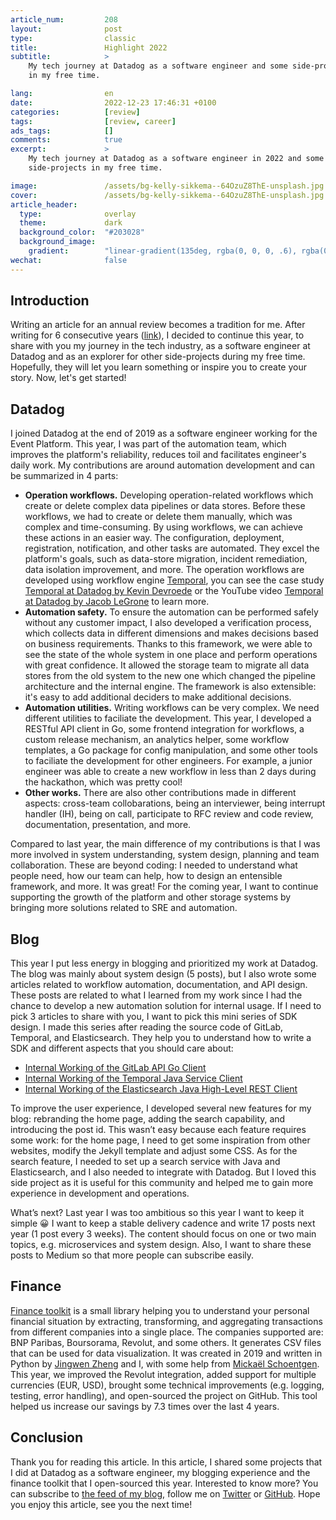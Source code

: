 ```yaml
---
article_num:         208
layout:              post
type:                classic
title:               Highlight 2022
subtitle:            >
    My tech journey at Datadog as a software engineer and some side-projects
    in my free time.

lang:                en
date:                2022-12-23 17:46:31 +0100
categories:          [review]
tags:                [review, career]
ads_tags:            []
comments:            true
excerpt:             >
    My tech journey at Datadog as a software engineer in 2022 and some
    side-projects in my free time.

image:               /assets/bg-kelly-sikkema--64OzuZ8ThE-unsplash.jpg
cover:               /assets/bg-kelly-sikkema--64OzuZ8ThE-unsplash.jpg
article_header:
  type:              overlay
  theme:             dark
  background_color:  "#203028"
  background_image:
    gradient:        "linear-gradient(135deg, rgba(0, 0, 0, .6), rgba(0, 0, 0, .4))"
wechat:              false
---
```


## Introduction

Writing an article for an annual review becomes a tradition for me. After
writing for 6 consecutive years
([link](/en/categories/review/)), I decided to continue this year, to share with
you my journey in the tech industry, as a software engineer at Datadog and as an
explorer for other side-projects during my free time. Hopefully, they will let
you learn something or inspire you to create your story. Now, let's get started!

## Datadog

I joined Datadog at the end of 2019 as a software engineer working for the Event
Platform. This year, I was part of the automation team, which improves the
platform's
reliability, reduces toil and facilitates engineer's daily work. My
contributions are around automation development and can be summarized in 4 parts:

* **Operation workflows.** Developing operation-related workflows which create
  or delete complex data pipelines or data stores. Before these workflows, we
  had to create or delete them manually, which was complex and time-consuming.
  By using workflows, we can achieve these actions in an easier way. The
  configuration, deployment, registration, notification, and other tasks are
  automated. They excel the platform's goals, such as data-store migration, incident
  remediation, data isolation improvement, and more. The operation workflows are
  developed using workflow engine [Temporal](https://temporal.io), you can see
  the case study [Temporal at Datadog by Kevin
  Devroede](https://temporal.io/case-studies/how-datadog-ensures-database-reliability-with-temporal)
  or the YouTube video [Temporal at Datadog by Jacob
  LeGrone](https://youtu.be/LxgkAoTSI8Q) to learn more.
* **Automation safety.** To ensure the automation can be performed safely
  without any customer impact, I
  also developed a verification process, which collects data in different
  dimensions and makes decisions based on business requirements. Thanks to this
  framework, we were able to see the state of the whole system in one
  place and perform operations with great confidence. It allowed the storage
  team to migrate all data stores from the old system to the new one which
  changed the pipeline architecture and the internal engine. The framework is
  also extensible: it's easy to add additional deciders to make
  additional decisions.
* **Automation utilities.** Writing workflows can be very complex. We need
  different utilities to faciliate the development. This year, I developed a
  RESTful API client in Go, some frontend integration for workflows, a custom
  release mechanism, an analytics helper, some workflow templates, a Go package for
  config manipulation, and some other tools to faciliate the development
  for other
  engineers. For example, a junior engineer was able to create a new workflow
  in less than 2 days during the hackathon, which was pretty cool!
* **Other works.** There are also other contributions made in different aspects:
  cross-team collobarations, being an interviewer, being interrupt handler (IH),
  being on call, participate to RFC review and code review, documentation,
  presentation, and more.

Compared to last year, the main difference of my contributions is that I was
more involved in system understanding, system design, planning and team
collaboration.
These are beyond coding: I needed to understand what people need, how our
team can help, how to design an entensible framework, and more. It was great!
For the coming year, I want to continue supporting the growth of the platform
and other storage systems by bringing more solutions related to SRE and
automation.

## Blog

This year I put less energy in blogging and prioritized my work at Datadog. The
blog was mainly about system design (5 posts), but I also wrote some
articles related to workflow automation, documentation, and API design. These
posts are related to what I learned from my work since I had the chance to
develop a new automation solution for internal usage. If I need to pick 3
articles to share with you, I want to pick this mini series of SDK design. I
made this series after reading the source code of GitLab, Temporal, and
Elasticsearch. They help you to understand how to write a SDK and different
aspects that you should care about:

* [Internal Working of the GitLab API Go Client](/en/go-gitlab/)
* [Internal Working of the Temporal Java Service Client](/en/temporal-java-service-client/)
* [Internal Working of the Elasticsearch Java High-Level REST Client](/en/elasticsearch-hlrc/)

To improve the user experience, I developed several new features for
my blog: rebranding the home page, adding the search capability, and introducing
the post id. This wasn’t easy because each feature requires some work: for the
home page, I need to get some inspiration from other websites, modify the Jekyll
template and adjust some CSS. As for the search feature, I needed to set up a
search service with Java and Elasticsearch, and I also needed to integrate with
Datadog. But I loved this side project as it is useful for this community and
helped me to gain more experience in development and operations.

What’s next? Last year I was too ambitious so this year I want to keep it simple
😀 I want to keep a stable delivery cadence and write 17 posts next
year (1 post every 3 weeks). The content should focus on one or two main topics,
e.g. microservices and system design. Also, I want to share these posts
to Medium so that more people can subscribe easily.

## Finance

[Finance toolkit](https://github.com/mincong-h/finance-toolkit/) is a small
library helping you to understand your personal financial situation by
extracting, transforming, and aggregating transactions from different companies
into a single place. The companies supported are: BNP Paribas, Boursorama,
Revolut, and some others. It generates CSV files that can be used for data
visualization. It was created in 2019 and written in Python by [Jingwen
Zheng](https://github.com/jingwen-z) and
I, with some help from [Mickaël Schoentgen](https://github.com/BoboTiG). This
year, we improved the Revolut
integration, added support for multiple currencies (EUR, USD), brought some
technical improvements (e.g. logging, testing, error handling), and open-sourced
the project on GitHub. This tool helped us increase our savings by 7.3 times
over the last 4 years.

## Conclusion

Thank you for reading this article. In this article, I shared some projects that
I did at Datadog as a software engineer, my blogging experience and the finance
toolkit that I open-sourced this year.
Interested to know more? You can subscribe to [the feed of my blog](/feed.xml), follow me
on [Twitter](https://twitter.com/mincong_h) or
[GitHub](https://github.com/mincong-h/). Hope you enjoy this article, see you the next time!
